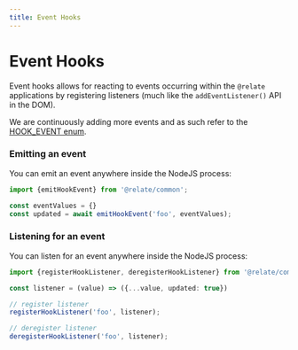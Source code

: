 ```yaml
---
title: Event Hooks
---
```

# Event Hooks

Event hooks allows for reacting to events occurring within the `@relate` applications by registering listeners (much like the `addEventListener()` API in the DOM).

We are continuously adding more events and as such refer to the [HOOK_EVENT enum]({{site.repository}}/tree/master/packages/common/src/constants.ts).

### Emitting an event

You can emit an event anywhere inside the NodeJS process:

```TypeScript
import {emitHookEvent} from '@relate/common'; 

const eventValues = {}
const updated = await emitHookEvent('foo', eventValues);
```

### Listening for an event

You can listen for an event anywhere inside the NodeJS process:

```TypeScript
import {registerHookListener, deregisterHookListener} from '@relate/common'; 

const listener = (value) => ({...value, updated: true}) 

// register listener
registerHookListener('foo', listener);

// deregister listener
deregisterHookListener('foo', listener);
```
